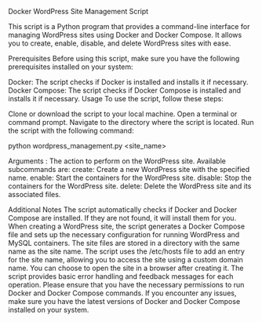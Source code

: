 Docker WordPress Site Management Script

This script is a Python program that provides a command-line interface for managing WordPress sites using Docker and Docker Compose. It allows you to create, enable, disable, and delete WordPress sites with ease.

Prerequisites
Before using this script, make sure you have the following prerequisites installed on your system:

Docker: The script checks if Docker is installed and installs it if necessary.
Docker Compose: The script checks if Docker Compose is installed and installs it if necessary.
Usage
To use the script, follow these steps:

Clone or download the script to your local machine.
Open a terminal or command prompt.
Navigate to the directory where the script is located.
Run the script with the following command:

python wordpress_management.py <site_name> <subcommand>

Arguments
<subcommand>: The action to perform on the WordPress site. Available subcommands are:
create: Create a new WordPress site with the specified name.
enable: Start the containers for the WordPress site.
disable: Stop the containers for the WordPress site.
delete: Delete the WordPress site and its associated files.

Additional Notes
The script automatically checks if Docker and Docker Compose are installed. If they are not found, it will install them for you.
When creating a WordPress site, the script generates a Docker Compose file and sets up the necessary configuration for running WordPress and MySQL containers.
The site files are stored in a directory with the same name as the site name.
The script uses the /etc/hosts file to add an entry for the site name, allowing you to access the site using a custom domain name.
You can choose to open the site in a browser after creating it.
The script provides basic error handling and feedback messages for each operation.
Please ensure that you have the necessary permissions to run Docker and Docker Compose commands. 
If you encounter any issues, make sure you have the latest versions of Docker and Docker Compose installed on your system.
